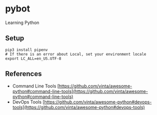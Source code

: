 # pybot
Learning Python

## Setup

```shell
pip3 install pipenv
# If there is an error about Local, set your environment locale
export LC_ALL=en_US.UTF-8
```

## References

- Command Line Tools [https://github.com/vinta/awesome-python#command-line-tools](https://github.com/vinta/awesome-python#command-line-tools)
- DevOps Tools [https://github.com/vinta/awesome-python#devops-tools](https://github.com/vinta/awesome-python#devops-tools)
